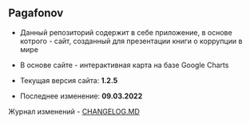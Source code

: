 ## Pagafonov

- Данный репозиторий содержит в себе приложение, в основе котрого - сайт, созданный для презентации книги о коррупции в мире
- В основе сайте - интерактивная карта на базе Google Charts

- Текущая версия сайта: **1.2.5**
- Последнее изменение: **09.03.2022**


Журнал изменений - [CHANGELOG.MD](https://github.com/vadimjke/pavel-agafonov/blob/main/CHANGELOG.MD)